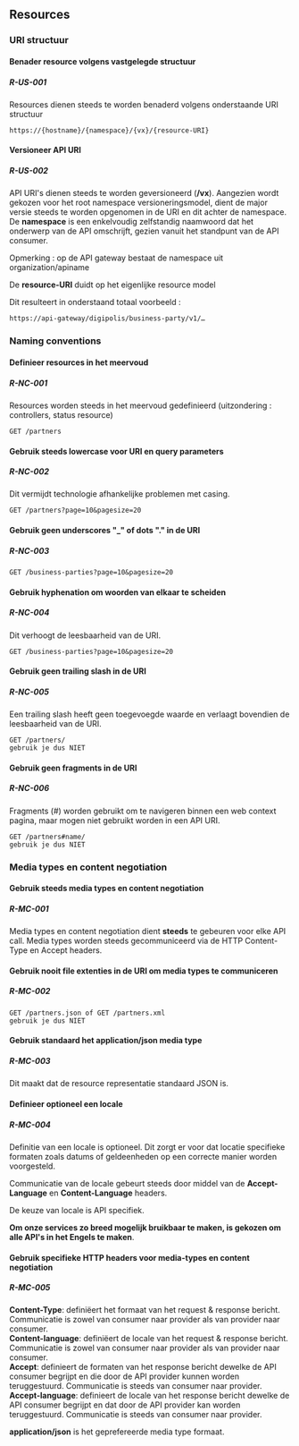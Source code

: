 ## Resources

### URI structuur
#### Benader resource volgens vastgelegde structuur
##### R-US-001 
Resources dienen steeds te worden benaderd volgens onderstaande URI structuur
```prettyprint
https://{hostname}/{namespace}/{vx}/{resource-URI}
```

#### Versioneer API URI
##### R-US-002 
API URI's dienen steeds te worden geversioneerd (**/vx**). Aangezien wordt gekozen voor het root namespace versioneringsmodel, dient de major versie steeds te worden opgenomen in de URI en dit achter de namespace.  
De **namespace** is een enkelvoudig zelfstandig naamwoord dat het onderwerp van de API omschrijft, gezien vanuit het standpunt van de API consumer.

Opmerking : op de API gateway bestaat de namespace uit organization/apiname

De **resource-URI** duidt op het eigenlijke resource model

Dit resulteert in onderstaand totaal voorbeeld :
``` prettyprint
https://api-gateway/digipolis/business-party/v1/…
```

### Naming conventions
#### Definieer resources in het meervoud
##### R-NC-001 
Resources worden steeds in het meervoud gedefinieerd (uitzondering : controllers, status resource)
``` prettyprint
GET /partners
```

#### Gebruik steeds lowercase voor URI en query parameters
##### R-NC-002 
Dit vermijdt technologie afhankelijke problemen met casing.
``` prettyprint
GET /partners?page=10&pagesize=20
```

#### Gebruik geen underscores "\_" of dots "." in de URI
##### R-NC-003
``` prettyprint
GET /business-parties?page=10&pagesize=20
```

#### Gebruik hyphenation om woorden van elkaar te scheiden
##### R-NC-004
Dit verhoogt de leesbaarheid van de URI.
``` prettyprint
GET /business-parties?page=10&pagesize=20
```

#### Gebruik geen trailing slash in de URI
##### R-NC-005
Een trailing slash heeft geen toegevoegde waarde en verlaagt bovendien de leesbaarheid van de URI.
``` prettyprint
GET /partners/
gebruik je dus NIET
```

#### Gebruik geen fragments in de URI
##### R-NC-006
Fragments (\#) worden gebruikt om te navigeren binnen een web context pagina, maar mogen niet gebruikt worden in een API URI.
``` prettyprint
GET /partners#name/
gebruik je dus NIET
```

### Media types en content negotiation
#### Gebruik steeds media types en content negotiation
##### R-MC-001
Media types en content negotiation dient **steeds** te gebeuren voor elke API call. Media types worden steeds gecommuniceerd via de HTTP Content-Type en Accept headers.

#### Gebruik nooit file extenties in de URI om media types te communiceren
##### R-MC-002
``` prettyprint
GET /partners.json of GET /partners.xml
gebruik je dus NIET
```

#### Gebruik standaard het application/json media type
##### R-MC-003
Dit maakt dat de resource representatie standaard JSON is.

#### Definieer optioneel een locale
##### R-MC-004
Definitie van een locale is optioneel. Dit zorgt er voor dat locatie specifieke formaten zoals datums of geldeenheden op een correcte manier worden voorgesteld.

Communicatie van de locale gebeurt steeds door middel van de **Accept-Language** en **Content-Language** headers.

De keuze van locale is API specifiek.

**Om onze services zo breed mogelijk bruikbaar te maken, is gekozen om alle API's in het Engels te maken**.

#### Gebruik specifieke HTTP headers voor media-types en content negotiation
##### R-MC-005
**Content-Type**: definiëert het formaat van het request & response bericht. Communicatie is zowel van consumer naar provider als van provider naar consumer.  
**Content-language**: definiëert de locale van het request & response bericht. Communicatie is zowel van consumer naar provider als van provider naar consumer.  
**Accept**: definieert de formaten van het response bericht dewelke de API consumer begrijpt en die door de API provider kunnen worden teruggestuurd. Communicatie is steeds van consumer naar provider.  
**Accept-language**: definieert de locale van het response bericht dewelke de API consumer begrijpt en dat door de API provider kan worden teruggestuurd. Communicatie is steeds van consumer naar provider.  

**application/json** is het geprefereerde media type formaat.
